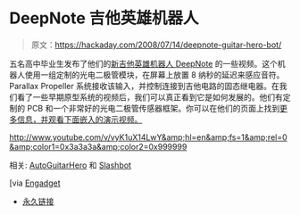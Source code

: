# DeepNote 吉他英雄机器人

> 原文：<https://hackaday.com/2008/07/14/deepnote-guitar-hero-bot/>

五名高中毕业生发布了他们的[新吉他英雄机器人 DeepNote](http://mechanizedrock.com/) 的一些视频。这个机器人使用一组定制的光电二极管模块，在屏幕上放置 8 纳秒的延迟来感应音符。Parallax Propeller 系统接收该输入，并控制连接到吉他电路的固态继电器。在我们看了一些早期原型系统的视频后，我们可以真正看到它是如何发展的。他们有定制的 PCB 和一个非常好的光电二极管传感器框架。你可以在他们的页面上找到[更多信息，并观看下面嵌入的演示视频。](http://mechanizedrock.com/how-it-works/)

<http://www.youtube.com/v/vyK1uX14LwY&amp;hl=en&amp;fs=1&amp;rel=0&amp;color1=0x3a3a3a&amp;color2=0x999999>



相关: [AutoGuitarHero](http://www.autoguitarhero.com/) 和 [Slashbot](http://slashbot.wordpress.com/)

[via [Engadget](http://www.engadget.com/2008/07/14/deepnote-guitar-hero-bot-watches-the-game-rocks-you-within-an/)

*   [永久链接](http://mechanizedrock.com/)